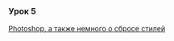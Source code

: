 ### Урок 5
[Photoshop, а также немного о сбросе стилей](https://drive.google.com/drive/u/0/folders/1PjVKSdgVIBZAXfrFUy5oNnDABO1OnN7J)
